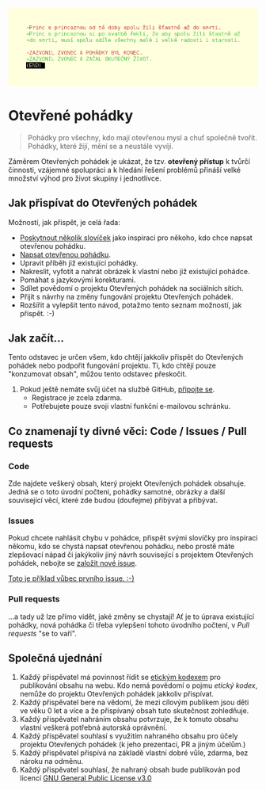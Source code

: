 ![Otevřená pohádka](ostatni/otevrena-pohadka.png)

# Otevřené pohádky

> Pohádky pro všechny, kdo mají otevřenou mysl a chuť společně tvořit. Pohádky, které žijí, mění se a neustále vyvíjí.

Záměrem Otevřených pohádek je ukázat, že tzv. **otevřený přístup** k tvůrčí činnosti, vzájemné spolupráci a k hledání řešení problémů přináší velké množství výhod pro život skupiny i jednotlivce.

## Jak přispívat do Otevřených pohádek

Možností, jak přispět, je celá řada:

- [Poskytnout několik slovíček](https://github.com/fivaldi/otevrene-pohadky/issues/new?title=Slovíčka%20do%20pohádky) jako inspiraci pro někoho, kdo chce napsat otevřenou pohádku.
- [Napsat otevřenou pohádku](https://github.com/fivaldi/otevrene-pohadky/new/master/nove-pohadky).
- Upravit příběh již existující pohádky.
- Nakreslit, vyfotit a nahrát obrázek k vlastní nebo již existující pohádce.
- Pomáhat s jazykovými korekturami.
- Sdílet povědomí o projektu Otevřených pohádek na sociálních sítích.
- Přijít s návrhy na změny fungování projektu Otevřených pohádek.
- Rozšířit a vylepšit tento návod, potažmo tento seznam možností, jak přispět. :-)

## Jak začít...

Tento odstavec je určen všem, kdo chtějí jakkoliv přispět do Otevřených pohádek nebo podpořit fungování projektu. Ti, kdo chtějí pouze "konzumovat obsah", můžou tento odstavec přeskočit.

1) Pokud ještě nemáte svůj účet na službě GitHub, [připojte se](https://github.com/join).
    - Registrace je zcela zdarma.
    - Potřebujete pouze svoji vlastní funkční e-mailovou schránku.



## Co znamenají ty divné věci: Code / Issues / Pull requests

### Code

Zde najdete veškerý obsah, který projekt Otevřených pohádek obsahuje. Jedná se o toto úvodní počtení, pohádky samotné, obrázky a další související věcí, které zde budou (doufejme) přibývat a přibývat.

### Issues

Pokud chcete nahlásit chybu v pohádce, přispět svými slovíčky pro inspiraci někomu, kdo se chystá napsat otevřenou pohádku, nebo prostě máte zlepšovací nápad či jakýkoliv jiný návrh související s projektem Otevřených pohádek, nebojte se [založit nové issue](https://github.com/fivaldi/otevrene-pohadky/issues/new).

[Toto je příklad vůbec prvního issue. :-)](https://github.com/fivaldi/otevrene-pohadky/issues/1)

### Pull requests

...a tady už lze přímo vidět, jaké změny se chystají! Ať je to úprava existující pohádky, nová pohádka či třeba vylepšení tohoto úvodního počtení, v *Pull requests* "se to vaří".

## Společná ujednání

1) Každý přispěvatel má povinnost řídit se [etickým kodexem](https://cs.wikipedia.org/wiki/Etický_kodex) pro publikování obsahu na webu. Kdo nemá povědomí o pojmu *etický kodex*, nemůže do projektu Otevřených pohádek jakkoliv přispívat.
1) Každý přispěvatel bere na vědomí, že mezi cílovým publikem jsou děti ve věku 0 let a více a že přispívaný obsah tuto skutečnost zohledňuje.
1) Každý přispěvatel nahráním obsahu potvrzuje, že k tomuto obsahu vlastní veškerá potřebná autorská oprávnění.
1) Každý přispěvatel souhlasí s využitím nahraného obsahu pro účely projektu Otevřených pohádek (k jeho prezentaci, PR a jiným účelům.)
1) Každý přispěvatel přispívá na základě vlastní dobré vůle, zdarma, bez nároku na odměnu.
1) Každý přispěvatel souhlasí, že nahraný obsah bude publikován pod licencí [GNU General Public License v3.0](/LICENSE)
